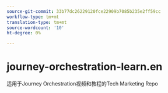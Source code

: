 ```yaml
---
source-git-commit: 33b77dc26229120fce22909b7085b235e2ff59cc
workflow-type: tm+mt
translation-type: tm+mt
source-wordcount: '10'
ht-degree: 0%

---
```

# journey-orchestration-learn.en

适用于Journey Orchestration视频和教程的Tech Marketing Repo
